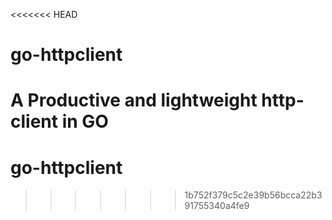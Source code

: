 <<<<<<< HEAD
# go-httpclient
A Productive and lightweight http-client in GO
=======
# go-httpclient
>>>>>>> 1b752f379c5c2e39b56bcca22b391755340a4fe9
